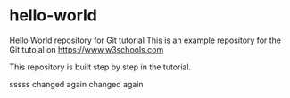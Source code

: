 # hello-world
Hello World repository for Git tutorial
This is an example repository for the Git tutoial on https://www.w3schools.com

This repository is built step by step in the tutorial. 

sssss
changed again
changed again
